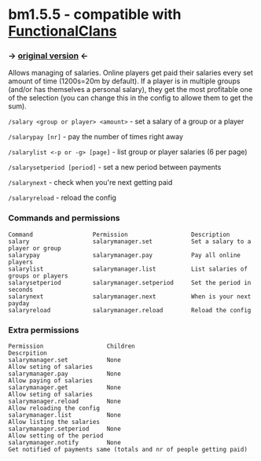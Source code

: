 # bm1.5.5 - compatible with [FunctionalClans](https://github.com/OshiFugo/FunctionalClans/tree/experimental_bezumnui)
###  -> [original version](https://www.spigotmc.org/resources/salarymanager.60803/) <-

Allows managing of salaries.
Online players get paid their salaries every set amount of time (1200s=20m by default).
If a player is in multiple groups (and/or has themselves a personal salary), they get the most profitable one of the selection (you can change this in the config to allowe them to get the sum).


`/salary <group or player> <amount>` - set a salary of a group or a player

`/salarypay [nr]` - pay the number of times right away 

`/salarylist <-p or -g> [page]` - list group or player salaries (6 per page)

`/salarysetperiod [period]` - set a new period between payments

`/salarynext` - check when you're next getting paid

`/salaryreload` - reload the config

### Commands and permissions
```
Command             	Permission              	Description                             
salary              	salarymanager.set       	Set a salary to a player or group       
salarypay           	salarymanager.pay       	Pay all online players                  
salarylist          	salarymanager.list      	List salaries of groups or players      
salarysetperiod     	salarymanager.setperiod 	Set the period in seconds               
salarynext          	salarymanager.next      	When is your next payday                
salaryreload        	salarymanager.reload    	Reload the config                       
```
### Extra permissions
```
Permission              	Children                                        	Descrpition                             
salarymanager.set       	None                                            	Allow seting of salaries                
salarymanager.pay       	None                                            	Allow paying of salaries                
salarymanager.get       	None                                            	Allow seting of salaries                
salarymanager.reload    	None                                            	Allow reloading the config              
salarymanager.list      	None                                            	Allow listing the salaries              
salarymanager.setperiod 	None                                            	Allow setting of the period             
salarymanager.notify    	None                                            	Get notified of payments same (totals and nr of people getting paid)
```
